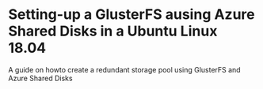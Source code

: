 # Setting-up a GlusterFS ausing Azure Shared Disks in a Ubuntu Linux 18.04
A guide on howto create a redundant storage pool using GlusterFS and Azure Shared Disks 

